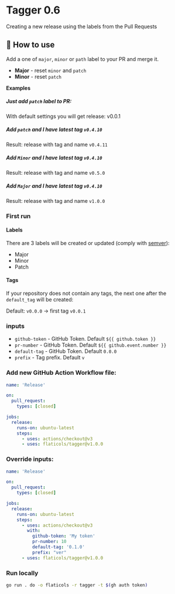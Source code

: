 # Tagger 0.6

Creating a new release using the labels from the Pull Requests

## 🚀 How to use

Add a one of `major`, `minor` or `path` label to your PR and merge it.

-  **Major** - reset `minor` and `patch`
-  **Minor** - reset `patch`

**Examples**

##### Just add `patch` label to PR:
  With default settings you will get release: v0.0.1

##### Add `patch` and I have latest tag `v0.4.10`
  Result: release with tag and name `v0.4.11`
  
##### Add `Minor` and I have latest tag `v0.4.10`
  Result: release with tag and name `v0.5.0`
  
##### Add `Major` and I have latest tag `v0.4.10`
  Result: release with tag and name `v1.0.0`


### First run

#### Labels

There are 3 labels will be created or updated (comply with [semver](https://semver.org)):

  - Major
  - Minor
  - Patch

#### Tags

If your repository does not contain any tags, the next one after the `default_tag` will be created:

Default: `v0.0.0` -> first tag `v0.0.1`

### inputs

 - `github-token` - GitHub Token. Default `${{ github.token }}`
 - `pr-number` - GitHub Token. Default `${{ github.event.number }}`
 - `default-tag` - GitHub Token. Default `0.0.0`
 - `prefix` - Tag prefix. Default `v`

### Add new GitHub Action Workflow file:

```yaml
name: 'Release'

on:
  pull_request:
    types: [closed]

jobs:
  release:
    runs-on: ubuntu-latest
    steps:
      - uses: actions/checkout@v3
      - uses: flaticols/tagger@v1.0.0
```

### Override inputs:

```yaml
name: 'Release'

on:
  pull_request:
    types: [closed]

jobs:
  release:
    runs-on: ubuntu-latest
    steps:
      - uses: actions/checkout@v3
        with:
          github-token: 'My token'
          pr-number: 10
          default-tag: '0.1.0'
          prefix: "ver"
      - uses: flaticols/tagger@v1.0.0
```

### Run locally

```bash
go run . do -o flaticols -r tagger -t $(gh auth token)
```